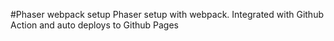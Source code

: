 #Phaser webpack setup
Phaser setup with webpack. Integrated with Github Action and auto deploys to Github Pages
